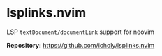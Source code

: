 # lsplinks.nvim

LSP `textDocument/documentLink` support for neovim

**Repository:** <https://github.com/icholy/lsplinks.nvim>

<!-- vim: set ft=markdown: -->